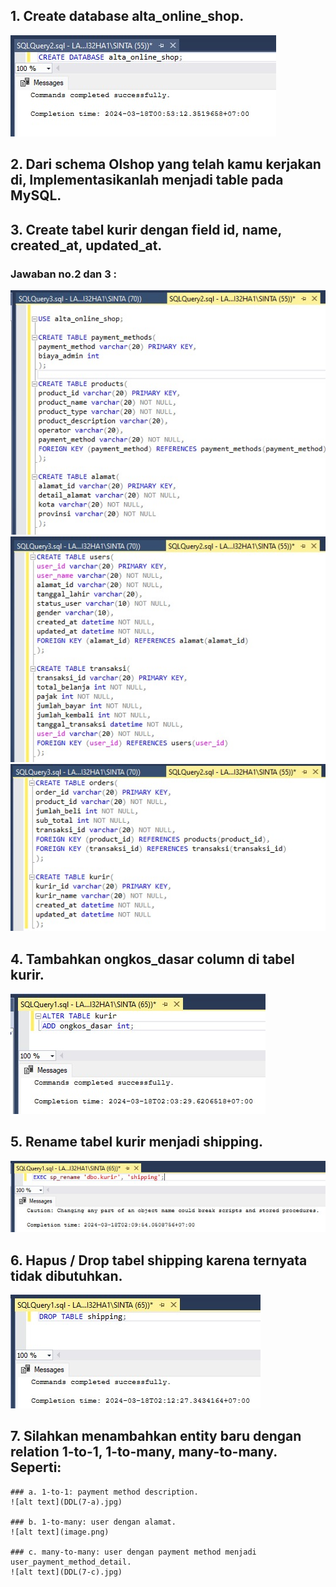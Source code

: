 ## 1. Create database alta_online_shop.
![alt text](DDL(1).jpg)

## 2. Dari schema Olshop yang telah kamu kerjakan di, Implementasikanlah menjadi table pada MySQL.
## 3. Create tabel kurir dengan field id, name, created_at, updated_at.
### Jawaban no.2 dan 3 :
![alt text](DDL(2).jpg)
![alt text](DDL(2)(1).jpg)
![alt text](DDL(2)(2).jpg)

## 4. Tambahkan ongkos_dasar column di tabel kurir.
![alt text](DDL(4).jpg)

## 5. Rename tabel kurir menjadi shipping.
![alt text](DDL(5).jpg)

## 6. Hapus / Drop tabel shipping karena ternyata tidak dibutuhkan.
![alt text](DDL(6).jpg)

## 7. Silahkan menambahkan entity baru dengan relation 1-to-1, 1-to-many, many-to-many. Seperti:
    ### a. 1-to-1: payment method description.
    ![alt text](DDL(7-a).jpg)

    ### b. 1-to-many: user dengan alamat.
    ![alt text](image.png)

    ### c. many-to-many: user dengan payment method menjadi user_payment_method_detail.
    ![alt text](DDL(7-c).jpg)